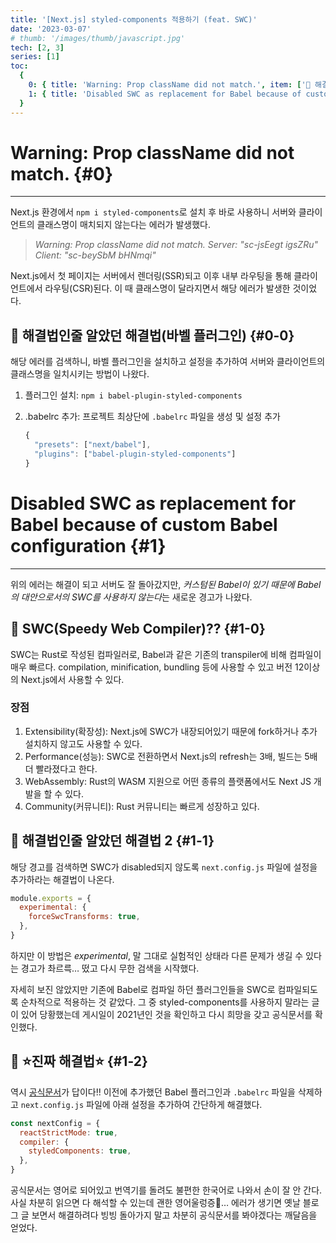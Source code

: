 ```yaml
---
title: '[Next.js] styled-components 적용하기 (feat. SWC)'
date: '2023-03-07'
# thumb: '/images/thumb/javascript.jpg'
tech: [2, 3]
series: [1]
toc:
  {
    0: { title: 'Warning: Prop className did not match.', item: ['🔎 해결법인줄 알았던 해결법(바벨 플러그인)'] },
    1: { title: 'Disabled SWC as replacement for Babel because of custom Babel configuration', item: ['🔎 SWC(Speedy Web Compiler)??', '🔎 해결법인줄 알았던 해결법 2', '🔎 ⭐진짜 해결법⭐'] },
  }
---
```


# Warning: Prop className did not match. {#0}

---

Next.js 환경에서 `npm i styled-components`로 설치 후 바로 사용하니 서버와 클라이언트의 클래스명이 매치되지 않는다는 에러가 발생했다.

> _Warning: Prop className did not match. Server: "sc-jsEegt igsZRu" Client: "sc-beySbM bHNmqi"_

Next.js에서 첫 페이지는 서버에서 렌더링(SSR)되고 이후 내부 라우팅을 통해 클라이언트에서 라우팅(CSR)된다. 이 때 클래스명이 달라지면서 해당 에러가 발생한 것이었다.

## 🔎 해결법인줄 알았던 해결법(바벨 플러그인) {#0-0}

해당 에러를 검색하니, 바벨 플러그인을 설치하고 설정을 추가하여 서버와 클라이언트의 클래스명을 일치시키는 방법이 나왔다.

1. 플러그인 설치: `npm i babel-plugin-styled-components`
2. .babelrc 추가: 프로젝트 최상단에 `.babelrc` 파일을 생성 및 설정 추가

   ```jsx
   {
     "presets": ["next/babel"],
     "plugins": ["babel-plugin-styled-components"]
   }
   ```

# Disabled SWC as replacement for Babel because of custom Babel configuration {#1}

---

위의 에러는 해결이 되고 서버도 잘 돌아갔지만, *커스텀된 Babel이 있기 때문에 Babel의 대안으로서의 SWC를 사용하지 않는다*는 새로운 경고가 나왔다.

## 🔎 SWC(Speedy Web Compiler)?? {#1-0}

SWC는 Rust로 작성된 컴파일러로, Babel과 같은 기존의 transpiler에 비해 컴파일이 매우 빠르다. compilation, minification, bundling 등에 사용할 수 있고 버전 12이상의 Next.js에서 사용할 수 있다.

### 장점

1. Extensibility(확장성): Next.js에 SWC가 내장되어있기 때문에 fork하거나 추가 설치하지 않고도 사용할 수 있다.
2. Performance(성능): SWC로 전환하면서 Next.js의 refresh는 3배, 빌드는 5배 더 빨라졌다고 한다.
3. WebAssembly: Rust의 WASM 지원으로 어떤 종류의 플랫폼에서도 Next JS 개발을 할 수 있다.
4. Community(커뮤니티): Rust 커뮤니티는 빠르게 성장하고 있다.

## 🔎 해결법인줄 알았던 해결법 2 {#1-1}

해당 경고를 검색하면 SWC가 disabled되지 않도록 `next.config.js` 파일에 설정을 추가하라는 해결법이 나온다.

```jsx
module.exports = {
  experimental: {
    forceSwcTransforms: true,
  },
}
```

하지만 이 방법은 _experimental_, 말 그대로 실험적인 상태라 다른 문제가 생길 수 있다는 경고가 촤르륵… 떴고 다시 무한 검색을 시작했다.

자세히 보진 않았지만 기존에 Babel로 컴파일 하던 플러그인들을 SWC로 컴파일되도록 순차적으로 적용하는 것 같았다. 그 중 styled-components를 사용하지 말라는 글이 있어 당황했는데 게시일이 2021년인 것을 확인하고 다시 희망을 갖고 공식문서를 확인했다.

## 🔎 ⭐진짜 해결법⭐ {#1-2}

역시 [공식문서](https://nextjs.org/docs/advanced-features/compiler)가 답이다!! 이전에 추가했던 Babel 플러그인과 `.babelrc` 파일을 삭제하고 `next.config.js` 파일에 아래 설정을 추가하여 간단하게 해결했다.

```jsx
const nextConfig = {
  reactStrictMode: true,
  compiler: {
    styledComponents: true,
  },
}
```

공식문서는 영어로 되어있고 번역기를 돌려도 불편한 한국어로 나와서 손이 잘 안 간다. 사실 차분히 읽으면 다 해석할 수 있는데 괜한 영어울렁증🤮… 에러가 생기면 옛날 블로그 글 보면서 해결하려다 빙빙 돌아가지 말고 차분히 공식문서를 봐야겠다는 깨달음을 얻었다.
